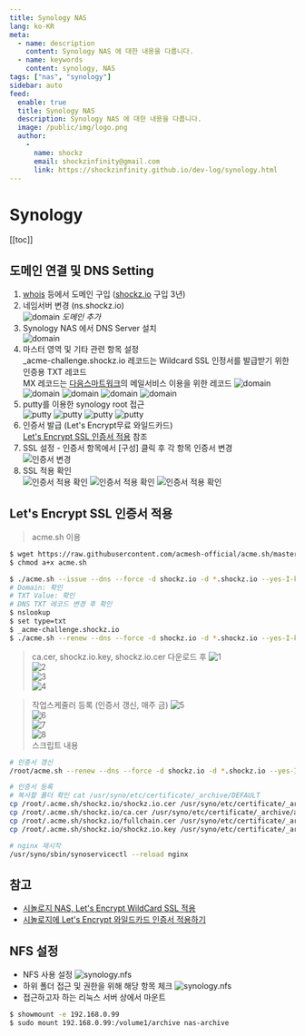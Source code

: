 ```yaml
---
title: Synology NAS
lang: ko-KR
meta:
  - name: description
    content: Synology NAS 에 대한 내용을 다룹니다.
  - name: keywords
    content: synology, NAS
tags: ["nas", "synology"]
sidebar: auto
feed:
  enable: true
  title: Synology NAS
  description: Synology NAS 에 대한 내용을 다룹니다.
  image: /public/img/logo.png
  author:
    -
      name: shockz
      email: shockzinfinity@gmail.com
      link: https://shockzinfinity.github.io/dev-log/synology.html
---
```


# Synology

<TagLinks />

[[toc]]

## 도메인 연결 및 DNS Setting

1. [whois](https://whois.co.kr) 등에서 도메인 구입 ([shockz.io](https://shockz.io) 구입 3년)
2. 네임서버 변경 (ns.shockz.io)  
   ![domain](./image/synology.domain.1.png) _도메인 추가_
3. Synology NAS 에서 DNS Server 설치  
   ![domain](./image/synology.domain.2.png)
4. 마스터 영역 및 기타 관련 항목 설정  
   \_acme-challenge.shockz.io 레코드는 Wildcard SSL 인정서를 발급받기 위한 인증용 TXT 레코드  
   MX 레코드는 [다음스마트워크](http://mail2.daum.net/hanmailex/domain.html)의 메일서비스 이용을 위한 레코드
   ![domain](./image/synology.domain.3.0.png)
   ![domain](./image/synology.domain.3.1.png)
   ![domain](./image/synology.domain.4.png)
   ![domain](./image/synology.domain.5.png)
   ![domain](./image/synology.domain.6.png)
5. putty를 이용한 synology root 접근  
   ![putty](./image/putty.1.png)
   ![putty](./image/putty.2.png)
   ![putty](./image/putty.3.png)
   ![putty](./image/putty.4.png)
6. 인증서 발급 (Let's Encrypt무료 와일드카드)  
   [Let's Encrypt SSL 인증서 적용](#lets-encrypt-ssl-인증서-적용) 참조
7. SSL 설정 - 인증서 항목에서 [구성] 클릭 후 각 항목 인증서 변경  
   ![인증서 변경](./image/synology.service.1.png)
8. SSL 적용 확인  
   ![인증서 적용 확인](./image/synology.service.2.png)
   ![인증서 적용 확인](./image/synology.service.3.png)
   ![인증서 적용 확인](./image/synology.service.4.png)

## Let's Encrypt SSL 인증서 적용

> acme.sh 이용

```bash
$ wget https://raw.githubusercontent.com/acmesh-official/acme.sh/master/acme.sh
$ chmod a+x acme.sh

$ ./acme.sh --issue --dns --force -d shockz.io -d *.shockz.io --yes-I-know-dns-manual-mode-enough-go-ahead-please
# Domain: 확인
# TXT Value: 확인
# DNS TXT 레코드 변경 후 확인
$ nslookup
$ set type=txt
$ _acme-challenge.shockz.io
$ ./acme.sh --renew --dns --force -d shockz.io -d *.shockz.io --yes-I-know-dns-manual-mode-enough-go-ahead-please
```

> ca.cer, shockz.io.key, shockz.io.cer 다운로드 후
> ![1](./image/synology.ssl.1.png)  
> ![2](./image/synology.ssl.2.png)  
> ![3](./image/synology.ssl.3.png)  
> ![4](./image/synology.ssl.4.png)

> 작업스케줄러 등록 (인증서 갱신, 매주 금)
> ![5](./image/synology.ssl.5.png)  
> ![6](./image/synology.ssl.6.png)  
> ![7](./image/synology.ssl.7.png)  
> ![8](./image/synology.ssl.8.png)  
> 스크립트 내용

```bash
# 인증서 갱신
/root/acme.sh --renew --dns --force -d shockz.io -d *.shockz.io --yes-I-know-dns-manual-mode-enough-go-ahead-please

# 인증서 등록
# 복사할 폴더 확인 cat /usr/syno/etc/certificate/_archive/DEFAULT
cp /root/.acme.sh/shockz.io/shockz.io.cer /usr/syno/etc/certificate/_archive/aU6fsT/cert.pem
cp /root/.acme.sh/shockz.io/ca.cer /usr/syno/etc/certificate/_archive/aU6fsT/chain.pem
cp /root/.acme.sh/shockz.io/fullchain.cer /usr/syno/etc/certificate/_archive/aU6fsT/fullchain.pem
cp /root/.acme.sh/shockz.io/shockz.io.key /usr/syno/etc/certificate/_archive/aU6fsT/privkey.pem

# nginx 재시작
/usr/syno/sbin/synoservicectl --reload nginx
```

## 참고

- [시놀로지 NAS, Let's Encrypt WildCard SSL 적용](https://eunpoong.tistory.com/1185)
- [시놀로지에 Let's Encrypt 와일드카드 인증서 적용하기](https://blog.naver.com/jcjee2004/221831609605)

## NFS 설정

- NFS 사용 설정
![synology.nfs](./image/synology.nfs.1.png)
- 하위 폴더 접근 및 권한을 위해 해당 항목 체크
![synology.nfs](./image/synology.nfs.2.png)
- 접근하고자 하는 리눅스 서버 상에서 마운트
```bash
$ showmount -e 192.168.0.99
$ sudo mount 192.168.0.99:/volume1/archive nas-archive
```

